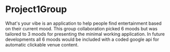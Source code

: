 # Project1Group

What's your vibe is an application to help people find entertainment based on their current mood.  This group collaboration picked 6 moods but was tailored to 3 moods for presenting the minimal working application.  In future developments all 6 moods would be included with a coded google api for automatic clickable venue content.